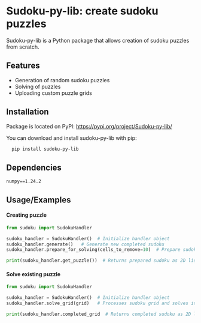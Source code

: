 
# Sudoku-py-lib: create sudoku puzzles

 Sudoku-py-lib is a Python package that allows creation of sudoku puzzles from scratch.

 

## Features

- Generation of random sudoku puzzles
- Solving of puzzles
- Uploading custom puzzle grids



## Installation

Package is located on PyPI: https://pypi.org/project/Sudoku-py-lib/

You can download and install sudoku-py-lib with pip:

```bash
  pip install sudoku-py-lib
```
    
## Dependencies

    numpy==1.24.2
## Usage/Examples
#### Creating puzzle
```python
from sudoku import SudokuHandler 

sudoku_handler = SudokuHandler()  # Initialize handler object
sudoku_handler.generate()   # Generate new completed sudoku
sudoku_handler.prepare_for_solving(cells_to_remove=10)  # Prepare sudoku for solving by removing specified amount of cells.

print(sudoku_handler.get_puzzle())  # Returns prepared sudoku as 2D list
```

#### Solve existing puzzle

```python
from sudoku import SudokuHandler 

sudoku_handler = SudokuHandler()  # Initialize handler object
sudoku_handler.solve_grid(grid)   # Processes sudoku grid and solves it.

print(sudoku_handler.completed_grid  # Returns completed sudoku as 2D list
```
